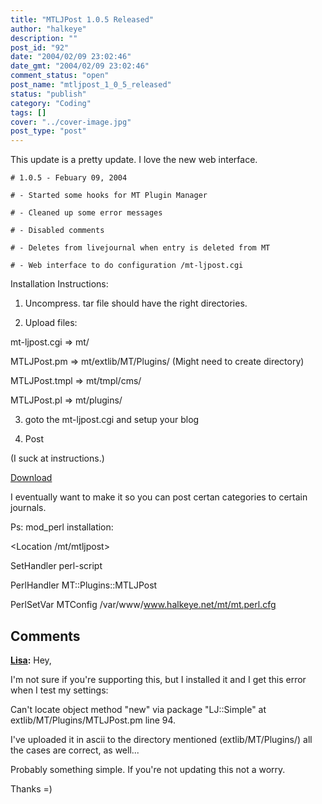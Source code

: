```yaml
---
title: "MTLJPost 1.0.5 Released"
author: "halkeye"
description: ""
post_id: "92"
date: "2004/02/09 23:02:46"
date_gmt: "2004/02/09 23:02:46"
comment_status: "open"
post_name: "mtljpost_1_0_5_released"
status: "publish"
category: "Coding"
tags: []
cover: "../cover-image.jpg"
post_type: "post"
---
```


This update is a pretty update. I love the new web interface.
```
# 1.0.5 - Febuary 09, 2004  

# - Started some hooks for MT Plugin Manager  

# - Cleaned up some error messages  

# - Disabled comments  

# - Deletes from livejournal when entry is deleted from MT  

# - Web interface to do configuration /mt-ljpost.cgi
```

Installation Instructions:  

1) Uncompress. tar file should have the right directories.  

2) Upload files:  

mt-ljpost.cgi => mt/  

MTLJPost.pm => mt/extlib/MT/Plugins/ (Might need to create directory)  

MTLJPost.tmpl => mt/tmpl/cms/  

MTLJPost.pl => mt/plugins/  

3) goto the mt-ljpost.cgi and setup your blog  

4) Post  

(I suck at instructions.)

[Download](http://www.halkeye.net/files/?file=MTLJPost.1.0.5.tgz)

I eventually want to make it so you can post certan categories to certain journals.

Ps: mod_perl installation:  

<Location /mt/mtljpost>  

SetHandler perl-script  

PerlHandler MT::Plugins::MTLJPost  

PerlSetVar MTConfig /var/www/www.halkeye.net/mt/mt.perl.cfg  

</Location>

## Comments

**[Lisa](#48 "2004-04-01 20:31:04"):** Hey,

I'm not sure if you're supporting this, but I installed it and I get this error when I test my settings:

Can't locate object method "new" via package "LJ::Simple" at extlib/MT/Plugins/MTLJPost.pm line 94.

I've uploaded it in ascii to the directory mentioned (extlib/MT/Plugins/) all the cases are correct, as well...

Probably something simple. If you're not updating this not a worry.

Thanks =)

